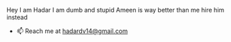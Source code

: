Hey I am Hadar
I am dumb and stupid
Ameen is way better than me hire him instead
- 📫 Reach me at hadardv14@gmail.com 

<!---
hadardv/hadardv is a ✨ special ✨ repository because its `README.md` (this file) appears on your GitHub profile.
You can click the Preview link to take a look at your changes.
--->

